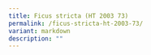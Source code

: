 ```yaml
---
title: Ficus stricta (HT 2003 73)
permalink: /ficus-stricta-ht-2003-73/
variant: markdown
description: ""
---
```

